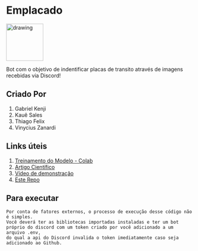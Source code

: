 # Emplacado

<img src="https://user-images.githubusercontent.com/42659122/173260872-39686e60-02ce-41ec-a6c9-992b33aaad3e.png" alt="drawing" style="width:100px;"/>

Bot com o objetivo de indentificar placas de transito através de imagens recebidas via Discord!

## Criado Por 
1. Gabriel Kenji
2. Kauê Sales
3. Thiago Felix
4. Vinycius Zanardi

## Links úteis
1. [Treinamento do Modelo - Colab](https://colab.research.google.com/drive/1LUI-KOZ00TWCUM18sbbY91H8CKN6Bb3z#scrollTo=lxqIghlj-hrG)
2. [Artigo Científico](https://drive.google.com/file/d/1-TcXzvQ-eyN_l21xiu5cwiY0Cs6MHojh/view?usp=sharing)
3. [Vídeo de demonstração](https://youtu.be/mNjTg-ZnnCA)
4. [Este Repo](https://github.com/kahbyte/Emplacado)

## Para executar

```
Por conta de fatores externos, o processo de execução desse código não é simples.
Você deverá ter as bibliotecas importadas instaladas e ter um bot próprio do discord com um token criado por você adicionado a um arquivo .env,
do qual a api do Discord invalida o token imediatamente caso seja adicionado ao Github.
``` 
